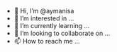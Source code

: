 - 👋 Hi, I’m @aymanisa
- 👀 I’m interested in ...
- 🌱 I’m currently learning ...
- 💞️ I’m looking to collaborate on ...
- 📫 How to reach me ...

<!---
aymanisa/aymanisa is a ✨ special ✨ repository because its `README.md` (this file) appears on your GitHub profile.
You can click the Preview link to take a look at your changes.
--->
